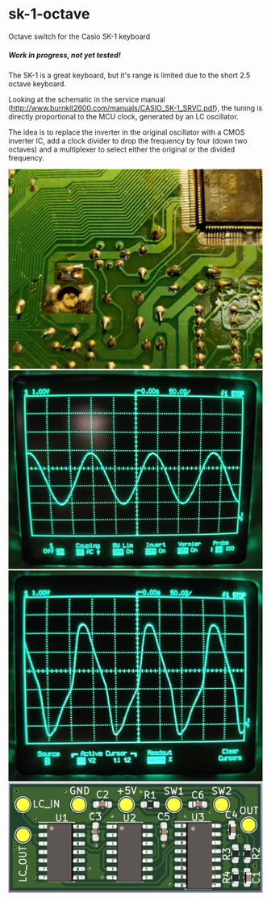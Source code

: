 # sk-1-octave
Octave switch for the Casio SK-1 keyboard

##### Work in progress, not yet tested! #####

The SK-1 is a great keyboard, but it's range is limited due to the short 2.5 octave keyboard.

Looking at the schematic in the service manual (http://www.burnkit2600.com/manuals/CASIO_SK-1_SRVC.pdf), the tuning is directly proportional to the MCU clock, generated by an LC oscillator.

The idea is to replace the inverter in the original oscillator with a CMOS inverter IC, add a clock divider to drop the frequency by four (down two octaves) and a multiplexer to select either the original or the divided frequency.

![SK-1 PCB](./pics/sk-1%20PCB.jpg)
![OSI pin signal](./pics/osi.jpg)
![OSO pin signal](./pics/oso.jpg)
![Octave switch PCB](./pics/octave%20switch%20PCB.png)
